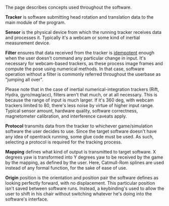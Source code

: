 The page describes concepts used throughout the software.

**Tracker** is software submitting head rotation and translation data to the main module of the program.

**Sensor** is the physical device from which the running tracker receives data and processes it. Typically it's a webcam or some kind of inertial measurement device.

**Filter** ensures that data received from the tracker is [idempotent](http://en.wiktionary.org/wiki/idempotent) enough when the user doesn't command any particular change in input. It's necessary for webcam-based trackers, as these process image frames and compute the pose using numerical methods. In that case, software operation without a filter is commonly referred throughout the userbase as "jumping all over".

Please note that in the case of inertial numerical-integration trackers (Rift, Hydra, gyro/mag/acc), filters aren't that much, or at all necessary. This is because the range of input is much larger. If it's 360 deg, with webcam trackers limited to 80, there's less noise by virtue of higher input range. Typical sensor amount, hardware quality, software correctness, magnetometer calibration, and interference caveats apply.

**Protocol** transmits data from the tracker to whichever game/simulation software the user decides to use. Since the target software doesn't have any idea of opentrack running, some glue code must be used. As such, selecting a protocol is required for the tracking process.

**Mapping** defines what kind of output is transmitted to target software. X degrees yaw is transformed into Y degrees yaw to be received by the game by the mapping, as defined by the user. Here, Catmull-Rom splines are used instead of any formal function, for the sake of ease of use.

**Origin** position is the orientation and position pair the software defines as looking perfectly forward, with no displacement. This particular position isn't saved between software runs. Instead, a keybinding's used to allow the user to shift in his chair without switching whatever he's doing into the software's interface.
